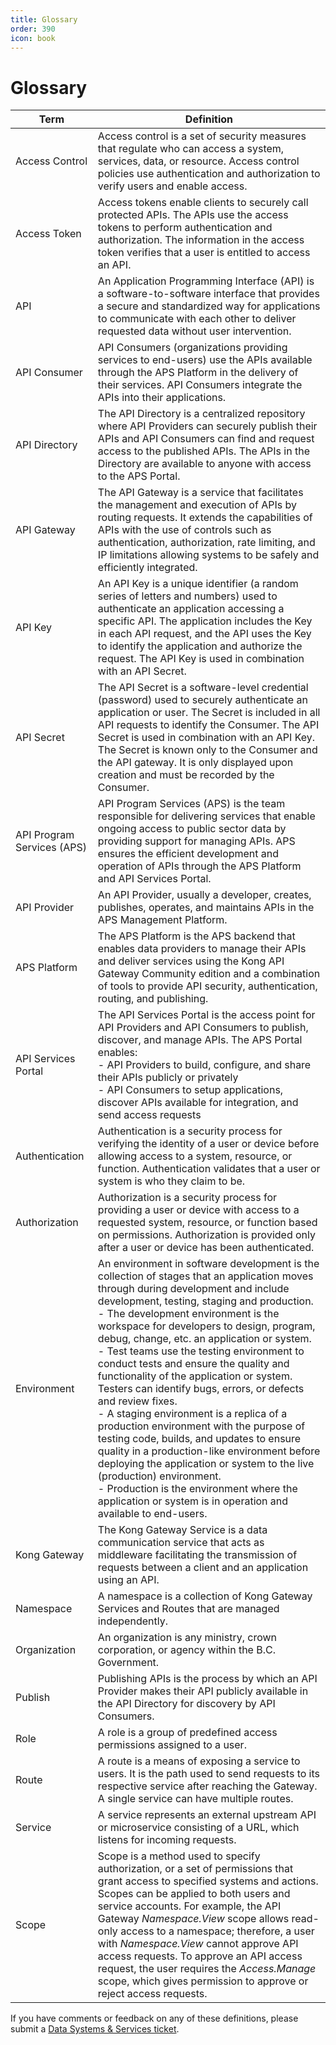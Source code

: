 ```yaml
---
title: Glossary
order: 390
icon: book
---
```


# Glossary

| Term | Definition |
| --------------- | --------------- |
| Access Control | Access control is a set of security measures that regulate who can access a system, services, data, or resource. Access control policies use authentication and authorization to verify users and enable access. |
| Access Token | Access tokens enable clients to securely call protected APIs. The APIs use the access tokens to perform authentication and authorization. The information in the access token verifies that a user is entitled to access an API. |
| API          | An Application Programming Interface (API) is a software-to-software interface that provides a secure and standardized way for applications to communicate with each other to deliver requested data without user intervention. |
| API Consumer  | API Consumers (organizations providing services to end-users) use the APIs available through the APS Platform in the delivery of their services. API Consumers integrate the APIs into their applications. |
| API Directory | The API Directory is a centralized repository where API Providers can securely publish their APIs and API Consumers can find and request access to the published APIs. The APIs in the Directory are available to anyone with access to the APS Portal. |
| API Gateway   | The API Gateway is a service that facilitates the management and execution of APIs by routing requests. It extends the capabilities of APIs with the use of controls such as authentication, authorization, rate limiting, and IP limitations allowing systems to be safely and efficiently integrated. |
| API Key       | An API Key is a unique identifier (a random series of letters and numbers) used to authenticate an application accessing a specific API. The application includes the Key in each API request, and the API uses the Key to identify the application and authorize the request. The API Key is used in combination with an API Secret. |
| API Secret    | The API Secret is a software-level credential (password) used to securely authenticate an application or user. The Secret is included in all API requests to identify the Consumer. The API Secret is used in combination with an API Key. The Secret is known only to the Consumer and the API gateway. It is only displayed upon creation and must be recorded by the Consumer. |
| API Program Services (APS) | API Program Services (APS) is the team responsible for delivering services that enable ongoing access to public sector data by providing support for managing APIs. APS ensures the efficient development and operation of APIs through the APS Platform and API Services Portal. |
| API Provider               | An API Provider, usually a developer, creates, publishes, operates, and maintains APIs in the APS Management Platform. |
| APS Platform               | The APS Platform is the APS backend that enables data providers to manage their APIs and deliver services using the Kong API Gateway Community edition and a combination of tools to provide API security, authentication, routing, and publishing. |
| API Services Portal        | The API Services Portal is the access point for API Providers and API Consumers to publish, discover, and manage APIs. The APS Portal enables:<br />- API Providers to build, configure, and share their APIs publicly or privately<br />- API Consumers to setup applications, discover APIs available for integration, and send access requests |
| Authentication             | Authentication is a security process for verifying the identity of a user or device before allowing access to a system, resource, or function. Authentication validates that a user or system is who they claim to be. |
| Authorization              | Authorization is a security process for providing a user or device with access to a requested system, resource, or function based on permissions. Authorization is provided only after a user or device has been authenticated. |
| Environment                | An environment in software development is the collection of stages that an application moves through during development and include development, testing, staging and production.<br />- The development environment is the workspace for developers to design, program, debug, change, etc. an application or system.<br />- Test teams use the testing environment to conduct tests and ensure the quality and functionality of the application or system. Testers can identify bugs, errors, or defects and review fixes.<br />- A staging environment is a replica of a production environment with the purpose of testing code, builds, and updates to ensure quality in a production-like environment before deploying the application or system to the live (production) environment.<br />- Production is the environment where the application or system is in operation and available to end-users. |
| Kong Gateway               | The Kong Gateway Service is a data communication service that acts as middleware facilitating the transmission of requests between a client and an application using an API. |
| Namespace    | A namespace is a collection of Kong Gateway Services and Routes that are managed independently. |
| Organization | An organization is any ministry, crown corporation, or agency within the B.C. Government. |
| Publish      | Publishing APIs is the process by which an API Provider makes their API publicly available in the API Directory for discovery by API Consumers. |
| Role         | A role is a group of predefined access permissions assigned to a user. |
| Route        | A route is a means of exposing a service to users. It is the path used to send requests to its respective service after reaching the Gateway. A single service can have multiple routes. |
| Service      | A service represents an external upstream API or microservice consisting of a URL, which listens for incoming requests. |
| Scope        | Scope is a method used to specify authorization, or a set of permissions that grant access to specified systems and actions. Scopes can be applied to both users and service accounts. For example, the API Gateway *Namespace.View* scope allows read-only access to a namespace; therefore, a user with *Namespace.View* cannot approve API access requests. To approve an API access request, the user requires the *Access.Manage* scope, which gives permission to approve or reject access requests. |

If you have comments or feedback on any of these definitions, please submit a [Data Systems & Services ticket](https://dpdd.atlassian.net/servicedesk/customer/portal/1/group/1/create/18?summary=APS%20Glossary%20Feedback.&customfield_10402=10423).
